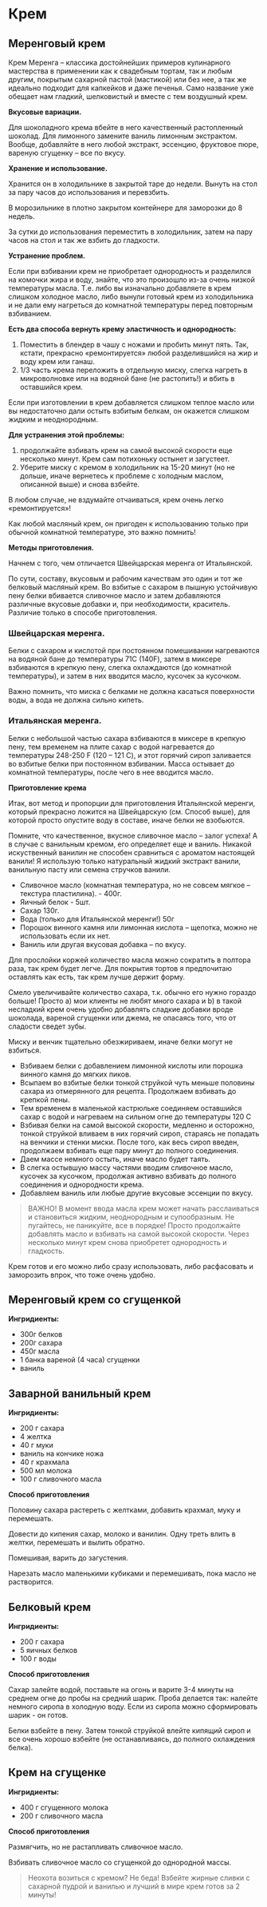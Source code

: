 # Крем

## Меренговый крем

Крем Меренга – классика достойнейших примеров кулинарного мастерства в применении как к свадебным тортам, так и любым другим, покрытым сахарной пастой (мастикой) или без нее, а так же идеально подходит для капкейков и даже печенья. Само название уже обещает нам гладкий, шелковистый и вместе с тем воздушный крем.

**Вкусовые вариации.**

Для шоколадного крема вбейте в него качественный растопленный шоколад. Для лимонного замените ваниль лимонным экстрактом. Вообще, добавляйте в него любой экстракт, эссенцию, фруктовое пюре, вареную сгущенку – все по вкусу.

**Хранение и использование.**

Хранится он в холодильнике в закрытой таре до недели. Вынуть на стол за пару часов до использования и перевзбить.

В морозильнике в плотно закрытом контейнере для заморозки до 8 недель.

За сутки до использования переместить в холодильник, затем на пару часов на стол и так же взбить до гладкости.

**Устранение проблем.**

Если при взбивании крем не приобретает однородность и разделился на комочки жира и воду, знайте, что это произошло из-за очень низкой температуры масла. Т.е. либо вы изначально добавляете в крем слишком холодное масло, либо вынули готовый крем из холодильника и не дали ему нагреться до комнатной температуры перед повторным взбиванием.

**Есть два способа вернуть крему эластичность и однородность:**

1. Поместить в блендер в чашу с ножами и пробить минут пять. Так, кстати, прекрасно «ремонтируется» любой разделившийся на жир и воду крем или ганаш.
2. 1/3 часть крема переложить в отдельную миску, слегка нагреть в микроволновке или на водяной бане (не растопить!) и вбить в оставшийся крем.

Если при изготовлении в крем добавляется слишком теплое масло или вы недостаточно дали остыть взбитым белкам, он окажется слишком жидким и неоднородным.

**Для устранения этой проблемы:**

1. продолжайте взбивать крем на самой высокой скорости еще несколько минут. Крем сам потихоньку остынет и загустеет.
2. Уберите миску с кремом в холодильник на 15-20 минут (но не дольше, иначе вернетесь к проблеме с холодным маслом, описанной выше) и снова взбейте.

В любом случае, не вздумайте отчаиваться, крем очень легко «ремонтируется»!

Как любой масляный крем, он пригоден к использованию только при обычной комнатной температуре, это важно помнить!

**Методы приготовления.**

Начнем с того, чем отличается Швейцарская меренга от Итальянской.

По сути, составу, вкусовым и рабочим качествам это один и тот же белковый масляный крем. Во взбитые с сахаром в пышную устойчивую пену белки вбивается сливочное масло и затем добавляются различные вкусовые добавки и, при необходимости, краситель. Различие только в способе приготовления.

### Швейцарская меренга.

Белки с сахаром и кислотой при постоянном помешивании нагреваются на водяной бане до температуры 71С (140F), затем в миксере взбиваются в крепкую пену, слегка охлаждаются (до комнатной температуры), и затем в них вводится масло, кусочек за кусочком.

Важно помнить, что миска с белками не должна касаться поверхности воды, а вода не должна сильно кипеть.

### Итальянская меренга.

Белки с небольшой частью сахара взбиваются в миксере в крепкую пену, тем временем на плите сахар с водой нагревается до температуры 248-250 F (120 – 121 С), и этот горячий сироп заливается во взбитые белки при постоянном взбивании. Масса остывает до комнатной температуры, после чего в нее вводится масло.

**Приготовление крема**

Итак, вот метод и пропорции для приготовления Итальянской меренги, который прекрасно ложится на Швейцарскую (см. Способ выше), для которой просто опустите воду в составе, иначе белки не взобьются.

Помните, что качественное, вкусное сливочное масло – залог успеха! А в случае с ванильным кремом, его определяет еще и ваниль. Никакой искуственный ванилин не способен сравниться с ароматом настоящей ванили! Я использую только натуральный жидкий экстракт ванили, ванильную пасту или семена стручков ванили.

- Сливочное масло (комнатная температура, но не совсем мягкое – текстура пластилина). - 400г.
- Яичный белок - 5шт.
- Сахар 130г.
- Вода (только для Итальянской меренги!) 50г
- Порошок винного камня или лимонная кислота – щепотка, можно не использовать если их нет.
- Ваниль или другая вкусовая добавка – по вкусу.

Для прослойки коржей количество масла можно сократить в полтора раза, так крем будет легче. Для покрытия тортов я предпочитаю оставлять как есть, так крем лучше держит форму.

Смело увеличивайте количество сахара, т.к. обычно его нужно гораздо больше! Просто a) мои клиенты не любят много сахара и b) в такой несладкий крем очень удобно добавлять сладкие добавки вроде шоколада, вареной сгущенки или джема, не опасаясь того, что от сладости сведет зубы.

Миску и венчик тщательно обезжириваем, иначе белки могут не взбиться.

- Взбиваем белки с добавлением лимонной кислоты или порошка винного камня до мягких пиков.
- Всыпаем во взбитые белки тонкой струйкой чуть меньше половины сахара из отмерянного для рецепта. Продолжаем взбивать до крепкой пены.
- Тем временем в маленькой кастрюльке соединяем оставшийся сахар с водой и нагреваем на сильном огне до температуры 120 С
- Взбивая белки на самой высокой скорости, медленно и осторожно, тонкой струйкой вливаем в них горячий сироп, стараясь не попадать на венчики и стенки миски. После того, как весь сироп введен, продолжаем взбивать еще пару минут до полного соединения.
- Даем массе немного остыть, иначе масло будет таять.
- В слегка остывшую массу частями вводим сливочное масло, кусочек за кусочком, продолжая активно взбивать до полного соединения и однородности крема.
- Добавляем ваниль или любые другие вкусовые эссенции по вкусу.

> ВАЖНО! В момент ввода масла крем может начать расслаиваться и становиться жидким, неоднородным и супообразным. Не пугайтесь, не паникуйте, все в порядке! Просто продолжайте добавлять масло и взбивать на самой высокой скорости. Через несколько минут крем снова приобретет однородность и гладкость.

Крем готов и его можно либо сразу использовать, либо расфасовать и заморозить впрок, что тоже очень удобно.

## Меренговый крем со сгущенкой

**Ингридиенты:**

- 300г белков
- 200г сахара
- 450г масла
- 1 банка вареной (4 часа) сгущенки
- ваниль

## Заварной ванильный крем

**Ингридиенты:**

- 200 г сахара
- 4 желтка
- 40 г муки
- ваниль на кончике ножа
- 40 г крахмала
- 500 мл молока
- 100 г сливочного масла

**Способ приготовления**

Половину сахара растереть с желтками, добавить крахмал, муку и перемешать.

Довести до кипения сахар, молоко и ванилин. Одну треть влить в желтки, перемешать и вылить обратно.

Помешивая, варить до загустения.

Нарезать масло маленькими кубиками и перемешивать, пока масло не растворится.

## Белковый крем

**Ингридиенты:**

- 200 г сахара
- 5 яичных белков
- 100 г воды

**Способ приготовления**

Сахар залейте водой, поставьте на огонь и варите 3-4 минуты на среднем огне до пробы на средний шарик. Проба делается так: налейте немного сиропа в холодную воду. Если из сиропа можно сформировать шарик - он готов.

Белки взбейте в пену. Затем тонкой струйкой влейте кипящий сироп и все очень хорошо взбейте (не останавливаясь, до полного охлаждения белка).

## Крем на сгущенке

**Ингридиенты:**

- 400 г сгущенного молока
- 200 г сливочного масла

**Способ приготовления**

Размягчить, но не растапливать сливочное масло.

Взбивать сливочное масло со сгущенкой до однородной массы.

> Неохота возиться с кремом? Не беда! Взбейте жирные сливки с сахарной пудрой и ванилью и лучший в мире крем готов за 2 минуты!
